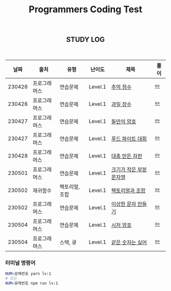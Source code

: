 <div align="center">

# Programmers Coding Test

<br>

## STUDY LOG

<br>

| 날짜   | 출처         | 유형        | 난이도  | 제목                                                                                       | 풀이                                                                         |
| ------ | ------------ | ----------- | ------- | ------------------------------------------------------------------------------------------ | ---------------------------------------------------------------------------- |
| 230426 | 프로그래머스 | 연습문제        | Level.1 | [추억 점수](https://school.programmers.co.kr/learn/courses/30/lessons/176963)                          | [✏️](https://github.com/yjleeinkr/Programmers/tree/main/level1/176963)  |
| 230426 | 프로그래머스 | 연습문제        | Level.1 | [과일 장수](https://school.programmers.co.kr/learn/courses/30/lessons/135808)                          | [✏️](https://github.com/yjleeinkr/Programmers/tree/main/level1/135808)  |
| 230427 | 프로그래머스 | 연습문제        | Level.1 | [둘만의 암호](https://school.programmers.co.kr/learn/courses/30/lessons/155652)                          | [✏️](https://github.com/yjleeinkr/Programmers/tree/main/level1/155652)  |
| 230427 | 프로그래머스 | 연습문제        | Level.1 | [푸드 파이트 대회](https://school.programmers.co.kr/learn/courses/30/lessons/134240)                          | [✏️](https://github.com/yjleeinkr/Programmers/tree/main/level1/134240)  |
| 230428 | 프로그래머스 | 연습문제        | Level.1 | [대충 만든 자판](https://school.programmers.co.kr/learn/courses/30/lessons/160586)                          | [✏️](https://github.com/yjleeinkr/Programmers/tree/main/level1/160586)  |
| 230501 | 프로그래머스 | 연습문제        | Level.1 | [크기가 작은 부분 문자열](https://school.programmers.co.kr/learn/courses/30/lessons/147355)                          | [✏️](https://github.com/yjleeinkr/Programmers/tree/main/level1/147355)  |
| 230502 | 재귀함수 | 팩토리얼, 조합        | Level.1 | [팩토리얼과 조합]()                          | [✏️](https://github.com/yjleeinkr/Programmers/tree/main/level1/nCr)  |
| 230502 | 프로그래머스 | 연습문제        | Level.1 | [이상한 문자 만들기](https://school.programmers.co.kr/learn/courses/30/lessons/12930)                          | [✏️](https://github.com/yjleeinkr/Programmers/tree/main/level1/12930)  |
| 230504 | 프로그래머스 | 연습문제        | Level.1 | [시저 암호](https://school.programmers.co.kr/learn/courses/30/lessons/12926)                          | [✏️](https://github.com/yjleeinkr/Programmers/tree/main/level1/12926)  |
| 230504 | 프로그래머스 | 스택, 큐        | Level.1 | [같은 숫자는 싫어](https://school.programmers.co.kr/learn/courses/30/lessons/12906)                          | [✏️](https://github.com/yjleeinkr/Programmers/tree/main/level1/12906)  |

</div>

### 터미널 명령어 
```bash
NUM=문제번호 yarn lv:1
# 또는
NUM=문제번호 npm run lv:1
```